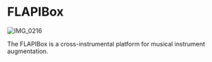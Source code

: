 # FLAPIBox

![IMG_0216](https://github.com/user-attachments/assets/90b8e982-9584-4fc9-bb51-ebd2b8677deb)

The FLAPIBox is a cross-instrumental platform for musical instrument augmentation. 
